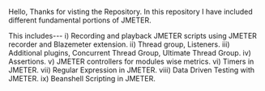 Hello,
Thanks for visting the Repository.
In this repository I have included different fundamental portions of JMETER.

This includes---
i) Recording and playback JMETER scripts using JMETER recorder and Blazemeter extension.
ii) Thread group, Listeners.
iii) Additional plugins, Concurrent Thread Group, Ultimate Thread Group.
iv) Assertions.
v) JMETER controllers for modules wise metrics.
vi) Timers in JMETER.
vii) Regular Expression in JMETER.
viii) Data Driven Testing with JMETER.
ix) Beanshell Scripting in JMETER.
